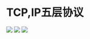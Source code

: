 # TCP,IP五层协议
![](https://gitee.com/guuest/images/raw/master/img/20210614091629.png)
![](https://gitee.com/guuest/images/raw/master/img/20210614091752.png)
![](https://gitee.com/guuest/images/raw/master/img/20210614091814.png)
